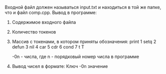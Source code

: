 Входной файл должен называться input.txt и находиться в той же папке, что и файл comp.cpp.
Вывод в программе:
1. Содержимое входного файла
2. Количество токенов
3. Массив с токенами, в котором приняты обозначения: 
    print 1
    setq 2
    defun 3
    nil 4
    car 5
    cdr 6
    cond 7
    t T
    
    -0n - числа, где n - порядковый номер числа в программе
4. Вывод чисел в формате:
   Ключ -0n значение
